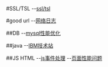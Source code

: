 #SSL/TSL
--[ssl/tsl](http://www.ruanyifeng.com/blog/2014/02/ssl_tls.html)

#good url
--[网络日志](http://www.ruanyifeng.com/blog/archives.html)

##DB
--[mysql性能优化](http://vdisk.weibo.com/s/xzqEhj1ozGD?from=page_100505_profile&wvr=6) 

##java
--[IBM技术站](https://www.ibm.com/developerworks/java/)

##JS HTML
--[js事件处理](http://web.jobbole.com/83591/)
--[页面性能问题](http://web.jobbole.com/83547/)
